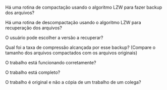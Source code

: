 Há uma rotina de compactação usando o algoritmo LZW para fazer backup dos arquivos? 

Há uma rotina de descompactação usando o algoritmo LZW para recuperação dos arquivos?

O usuário pode escolher a versão a recuperar?

Qual foi a taxa de compressão alcançada por esse backup? (Compare o tamanho dos arquivos compactados com os arquivos originais)

O trabalho está funcionando corretamente?


O trabalho está completo?

O trabalho é original e não a cópia de um trabalho de um colega?
